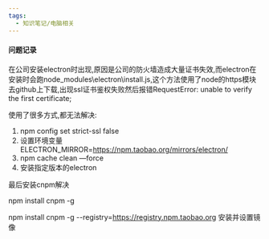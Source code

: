 ```yaml
---
tags:
  - 知识笔记/电脑相关
---
```

#### 问题记录

在公司安装electron时出现,原因是公司的防火墙造成大量证书失效,而electron在安装时会跑node_modules\electron\install.js,这个方法使用了node的https模块去github上下载,出现ssl证书鉴权失败然后报错RequestError: unable to verify the first certificate;

使用了很多方式,都无法解决:

1. npm config set strict-ssl false
2. 设置环境变量ELECTRON_MIRROR=https://npm.taobao.org/mirrors/electron/
3. npm cache clean —force
4. 安装指定版本的electron

最后安装cnpm解决

npm install cnpm -g

npm install cnpm -g --registry=https://registry.npm.taobao.org 安装并设置镜像